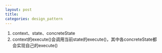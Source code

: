 ```yaml
---
layout: post
title:
categories: design_pattern
---
```

1.  context、state、concreteState
2.  context的execute()会调用当前state的execute()，其中各concreteState都会实现自己的execute()

